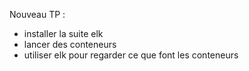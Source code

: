 Nouveau TP :
- installer la suite elk 
- lancer des conteneurs
- utiliser elk pour regarder ce que font les conteneurs
